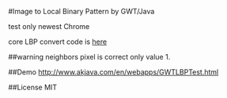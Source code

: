 #Image to Local Binary Pattern by GWT/Java

test only newest Chrome

core LBP convert code is <a href="https://github.com/akjava/akjava_gwtlib/blob/master/src/com/akjava/gwt/lib/client/experimental/lbp/SimpleLBP.java">here</a>

##warning
neighbors pixel is  correct only value 1. 

##Demo
http://www.akjava.com/en/webapps/GWTLBPTest.html

##License
MIT
